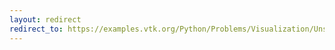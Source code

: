```yaml
---
layout: redirect
redirect_to: https://examples.vtk.org/Python/Problems/Visualization/UnstructuredTransientVolumeRendering/
---
```

